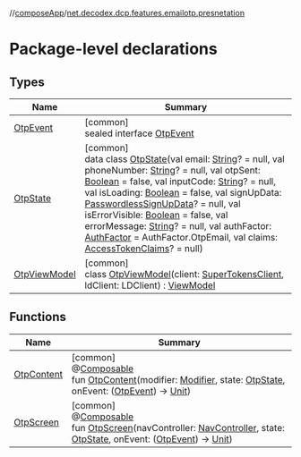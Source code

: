 //[composeApp](../../index.md)/[net.decodex.dcp.features.emailotp.presnetation](index.md)

# Package-level declarations

## Types

| Name | Summary |
|---|---|
| [OtpEvent](-otp-event/index.md) | [common]<br>sealed interface [OtpEvent](-otp-event/index.md) |
| [OtpState](-otp-state/index.md) | [common]<br>data class [OtpState](-otp-state/index.md)(val email: [String](https://kotlinlang.org/api/latest/jvm/stdlib/kotlin/-string/index.html)? = null, val phoneNumber: [String](https://kotlinlang.org/api/latest/jvm/stdlib/kotlin/-string/index.html)? = null, val otpSent: [Boolean](https://kotlinlang.org/api/latest/jvm/stdlib/kotlin/-boolean/index.html) = false, val inputCode: [String](https://kotlinlang.org/api/latest/jvm/stdlib/kotlin/-string/index.html)? = null, val isLoading: [Boolean](https://kotlinlang.org/api/latest/jvm/stdlib/kotlin/-boolean/index.html) = false, val signUpData: [PasswordlessSignUpData](../net.decodex.dcp.core.supertokens.recipes.passwordless/-passwordless-sign-up-data/index.md)? = null, val isErrorVisible: [Boolean](https://kotlinlang.org/api/latest/jvm/stdlib/kotlin/-boolean/index.html) = false, val errorMessage: [String](https://kotlinlang.org/api/latest/jvm/stdlib/kotlin/-string/index.html)? = null, val authFactor: [AuthFactor](../net.decodex.dcp.core.supertokens.models/-auth-factor/index.md) = AuthFactor.OtpEmail, val claims: [AccessTokenClaims](../net.decodex.dcp.core.supertokens.claims/-access-token-claims/index.md)? = null) |
| [OtpViewModel](-otp-view-model/index.md) | [common]<br>class [OtpViewModel](-otp-view-model/index.md)(client: [SuperTokensClient](../net.decodex.dcp.core.supertokens/-super-tokens-client/index.md), ldClient: LDClient) : [ViewModel](https://developer.android.com/reference/kotlin/androidx/lifecycle/ViewModel.html) |

## Functions

| Name | Summary |
|---|---|
| [OtpContent](-otp-content.md) | [common]<br>@[Composable](https://developer.android.com/reference/kotlin/androidx/compose/runtime/Composable.html)<br>fun [OtpContent](-otp-content.md)(modifier: [Modifier](https://developer.android.com/reference/kotlin/androidx/compose/ui/Modifier.html), state: [OtpState](-otp-state/index.md), onEvent: ([OtpEvent](-otp-event/index.md)) -&gt; [Unit](https://kotlinlang.org/api/latest/jvm/stdlib/kotlin/-unit/index.html)) |
| [OtpScreen](-otp-screen.md) | [common]<br>@[Composable](https://developer.android.com/reference/kotlin/androidx/compose/runtime/Composable.html)<br>fun [OtpScreen](-otp-screen.md)(navController: [NavController](https://developer.android.com/reference/kotlin/androidx/navigation/NavController.html), state: [OtpState](-otp-state/index.md), onEvent: ([OtpEvent](-otp-event/index.md)) -&gt; [Unit](https://kotlinlang.org/api/latest/jvm/stdlib/kotlin/-unit/index.html)) |
